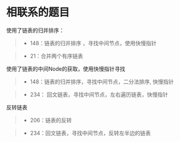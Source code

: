 # 相联系的题目    

使用了链表的归并排序：

> - 148：链表的归并排序 ，寻找中间节点，使用快慢指针

> - 21：合并两个有序链表

使用了链表的中间Node的获取，使用快慢指针寻找

> - 148：链表的归并排序，寻找中间节点，二分法排序, 快慢指针

> - 234： 回文链表，寻找中间节点，左右遍历链表，快慢指针

反转链表

> - 206：链表的反转

> - 234：回文链表，寻找中间节点，反转左半边的链表